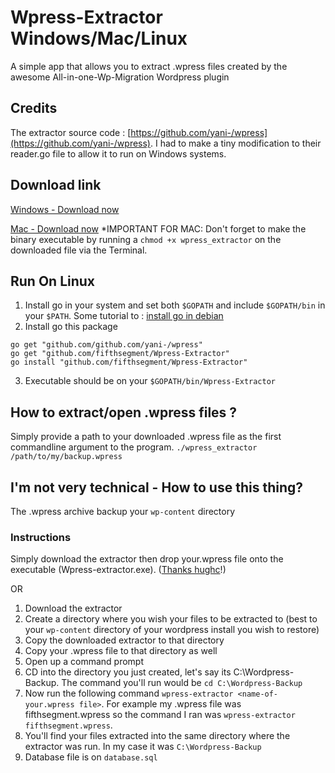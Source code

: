 # Wpress-Extractor Windows/Mac/Linux
A simple app that allows you to extract .wpress files created by the awesome All-in-one-Wp-Migration Wordpress plugin

## Credits
The extractor source code : [https://github.com/yani-/wpress](https://github.com/yani-/wpress). I had to make a tiny modification to their reader.go file to allow it to run on Windows systems.

## Download link
[Windows - Download now](https://github.com/fifthsegment/Wpress-Extractor/raw/master/dist/wpress-extractor.exe)

[Mac - Download now](https://github.com/fifthsegment/Wpress-Extractor/blob/master/dist/mac/wpress_extractor?raw=true)
*IMPORTANT FOR MAC: Don't forget to make the binary executable by running a  `chmod +x wpress_extractor` on the downloaded file via the Terminal.

## Run On Linux

1. Install go in your system and set both `$GOPATH` and include `$GOPATH/bin` in your `$PATH`. Some tutorial to : [install go in debian](https://www.digitalocean.com/community/tutorials/how-to-install-go-1-7-on-debian-8) 
2. Install go this package 
  ```
  go get "github.com/github.com/yani-/wpress"
  go get "github.com/fifthsegment/Wpress-Extractor"
  go install "github.com/fifthsegment/Wpress-Extractor"
  ```
3. Executable should be on your `$GOPATH/bin/Wpress-Extractor`


## How to extract/open .wpress files ?
Simply provide a path to your downloaded .wpress file as the first commandline argument to the program.
`./wpress_extractor /path/to/my/backup.wpress`

## I'm not very technical - How to use this thing?

The .wpress archive backup your `wp-content` directory

### Instructions

Simply download the extractor then drop your.wpress file onto the executable (Wpress-extractor.exe). ([Thanks hughc](https://github.com/hughc)!)


OR

1. Download the extractor 
2. Create a directory where you wish your files to be extracted to (best to your `wp-content` directory of your wordpress install you wish to restore)
3. Copy the downloaded extractor to that directory
4. Copy your .wpress file to that directory as well
5. Open up a command prompt
6. CD into the directory you just created, let's say its C:\Wordpress-Backup. The command you'll run would be `cd C:\Wordpress-Backup`
7. Now run the following command `wpress-extractor <name-of-your.wpress file>`. For example my .wpress file was fifthsegment.wpress so the command I ran was `wpress-extractor fifthsegment.wpress`.
8. You'll find your files extracted into the same directory where the extractor was run. In my case it was `C:\Wordpress-Backup`
9. Database file is on `database.sql` 

